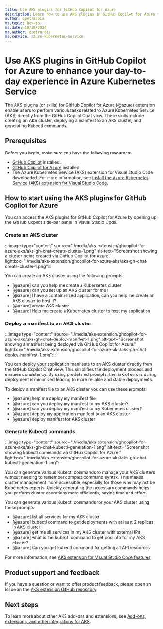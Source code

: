 ```yaml
---
title: Use AKS plugins for GitHub Copilot for Azure
description: Learn how to use AKS plugins in GitHub Copilot for Azure to enhance your day-to-day experience in Azure Kubernetes Service
author: qpetraroia
ms.topic: how-to
ms.date: 10/28/2024
ms.author: qpetraroia
ms.service: azure-kubernetes-service
---
```


# Use AKS plugins in GitHub Copilot for Azure to enhance your day-to-day experience in Azure Kubernetes Service

The AKS plugins (or skills) for GitHub Copilot for Azure (@azure) extension enable users to perform various tasks related to Azure Kubernetes Service (AKS) directly from the GitHub Copilot Chat view. These skills include creating an AKS cluster, deploying a manifest to an AKS cluster, and generating Kubectl commands.

## Prerequisites

Before you begin, make sure you have the following resources:

* [GitHub Copilot] installed.
* [GitHub Copilot for Azure] installed.
* The Azure Kubernetes Service (AKS) extension for Visual Studio Code downloaded. For more information, see [Install the Azure Kubernetes Service (AKS) extension for Visual Studio Code][install-aks-vscode].

## How to start using the AKS plugins for GitHub Copilot for Azure

You can access the AKS plugins for GitHub Copilot for Azure by opening up the GitHub Copilot side-bar panel in Visual Studio Code.

### Create an AKS cluster

:::image type="content" source="./media/aks-extension/ghcopilot-for-azure-aks/aks-gh-chat-create-cluster-1.png" alt-text="Screenshot showing a cluster being created via GitHub Copilot for Azure." lightbox="./media/aks-extension/ghcopilot-for-azure-aks/aks-gh-chat-create-cluster-1.png":::

You can create an AKS cluster using the following prompts:

* [@azure] can you help me create a Kubernetes cluster
* [@azure] can you set up an AKS cluster for me?
* [@azure] I have a containerized application, can you help me create an AKS cluster to host it?
* [@azure] create AKS cluster
* [@azure] Help me create a Kubernetes cluster to host my application

### Deploy a manifest to an AKS cluster

:::image type="content" source="./media/aks-extension/ghcopilot-for-azure-aks/aks-gh-chat-deploy-manifest-1.png" alt-text="Screenshot showing a manifest being deployed via GitHub Copilot for Azure." lightbox="./media/aks-extension/ghcopilot-for-azure-aks/aks-gh-chat-deploy-manifest-1.png":::

You can deploy your application manifests to an AKS cluster directly from the GitHub Copilot Chat view. This simplifies the deployment process and ensures consistency. By using predefined prompts, the risk of errors during deployment is minimized leading to more reliable and stable deployments.

To deploy a manifest file to an AKS cluster you can use these prompts:

* [@azure] help me deploy my manifest file
* [@azure] can you deploy my manifest to my AKS c luster?
* [@azure] can you deploy my manifest to my Kubernetes cluster?
* [@azure] deploy my application manifest to an AKS cluster
* [@azure] deploy manifest for AKS cluster

### Generate Kubectl commands

:::image type="content" source="./media/aks-extension/ghcopilot-for-azure-aks/aks-gh-chat-kubectl-generation-1.png" alt-text="Screenshot showing kubectl commands via GitHub Copilot for Azure." lightbox="./media/aks-extension/ghcopilot-for-azure-aks/aks-gh-chat-kubectl-generation-1.png":::

You can generate various Kubectl commands to manage your AKS clusters without needing to remember complex command syntax. This makes cluster management more accessible, especially for those who may not be Kubernetes experts. Quickly generating the necessary commands helps you perform cluster operations more efficiently, saving time and effort.

You can generate various Kubectl commands for your AKS cluster using these prompts:

 * [@azure] list all services for my AKS cluster
 * [@azure] kubectl command to get deployments with at least 2 replicas in AKS cluster
 * [@azure] get me all services in my AKS cluster with external IPs
 * [@azure] what is the kubectl command to get pod info for my AKS cluster?
 * [@azure] Can you get kubectl command for getting all API resources


For more information, see [AKS extension for Visual Studio Code features][aks-vscode-features].

## Product support and feedback
    
If you have a question or want to offer product feedback, please open an issue on the [AKS extension GitHub repository][aks-vscode-github].
    
## Next steps
    
To learn more about other AKS add-ons and extensions, see [Add-ons, extensions, and other integrations for AKS][aks-addons].
    
<!---LINKS--->
[install-aks-vscode]: ./aks-extension-vs-code.md#installation
[aks-vscode-features]: https://code.visualstudio.com/docs/azure/aksextensions#_features
[aks-vscode-github]: https://github.com/Azure/vscode-aks-tools/issues/new/choose
[aks-addons]: ./integrations.md
[GitHub Copilot]: https://github.com/features/copilot
[GitHub Copilot for Azure]: https://github.com/microsoft/GitHub-Copilot-for-Azure

